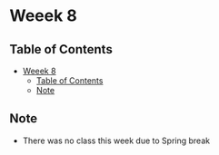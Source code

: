 # Weeek 8

## Table of Contents

- [Weeek 8](#weeek-8)
  - [Table of Contents](#table-of-contents)
  - [Note](#note)

## Note

- There was no class this week due to Spring break
